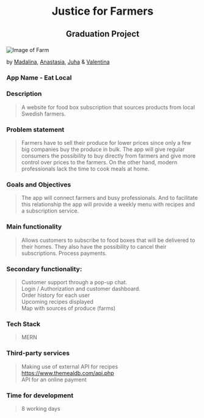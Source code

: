
# <p align=center>Justice for Farmers</p>
## <p align=center>Graduation Project</p>
![Image of Farm](https://images.unsplash.com/photo-1464226184884-fa280b87c399?ixid=MXwxMjA3fDB8MHxwaG90by1wYWdlfHx8fGVufDB8fHw%3D&ixlib=rb-1.2.1&auto=format&fit=crop&w=2500&h=1000)

by [Madalina](https://github.com/MadaPas), [Anastasia](https://github.com/anastasia-pon), [Juha](https://github.com/kemppi83) & [Valentina](https://github.com/ko-va)


### App Name - Eat Local

### Description
 > A website for food box subscription that sources products from local Swedish farmers.

### Problem statement
 > Farmers have to sell their produce for lower prices since only a few big companies buy the produce in bulk. The app will give regular consumers the possibility to buy directly from farmers and give more control over prices to the farmers. On the other hand, modern professionals lack the time to cook meals at home.

### Goals and Objectives
 > The app will connect farmers and busy professionals. And to facilitate this relationship the app will provide a weekly menu with recipes and a subscription service.

### Main functionality
 > Allows customers to subscribe to food boxes that will be delivered to their homes. They also have the possibility to cancel their subscriptions. Process payments. 

### Secondary functionality: 
 > Customer support through a pop-up chat. <br />
 > Login / Authorization and customer dashboard. <br />
 > Order history for each user <br />
 > Upcoming recipes displayed <br />
 > Map with sources of produce (farms)

### Tech Stack
 > MERN

### Third-party services
 > Making use of external API for recipes https://www.themealdb.com/api.php <br />
 > API for an online payment

### Time for development
 > 8 working days
